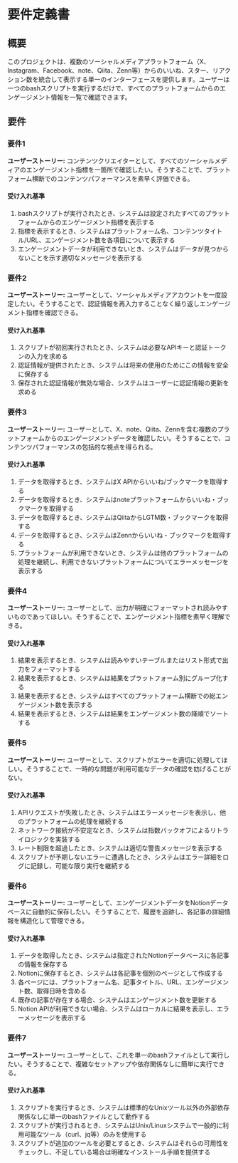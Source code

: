 # 要件定義書

## 概要

このプロジェクトは、複数のソーシャルメディアプラットフォーム（X、Instagram、Facebook、note、Qiita、Zenn等）からのいいね、スター、リアクション数を統合して表示する単一のインターフェースを提供します。ユーザーは一つのbashスクリプトを実行するだけで、すべてのプラットフォームからのエンゲージメント情報を一覧で確認できます。

## 要件

### 要件1

**ユーザーストーリー:** コンテンツクリエイターとして、すべてのソーシャルメディアのエンゲージメント指標を一箇所で確認したい。そうすることで、プラットフォーム横断でのコンテンツパフォーマンスを素早く評価できる。

#### 受け入れ基準

1. bashスクリプトが実行されたとき、システムは設定されたすべてのプラットフォームからのエンゲージメント指標を表示する
2. 指標を表示するとき、システムはプラットフォーム名、コンテンツタイトル/URL、エンゲージメント数を各項目について表示する
3. エンゲージメントデータが利用できないとき、システムはデータが見つからないことを示す適切なメッセージを表示する

### 要件2

**ユーザーストーリー:** ユーザーとして、ソーシャルメディアアカウントを一度設定したい。そうすることで、認証情報を再入力することなく繰り返しエンゲージメント指標を確認できる。

#### 受け入れ基準

1. スクリプトが初回実行されたとき、システムは必要なAPIキーと認証トークンの入力を求める
2. 認証情報が提供されたとき、システムは将来の使用のためにこの情報を安全に保存する
3. 保存された認証情報が無効な場合、システムはユーザーに認証情報の更新を求める

### 要件3

**ユーザーストーリー:** ユーザーとして、X、note、Qiita、Zennを含む複数のプラットフォームからのエンゲージメントデータを確認したい。そうすることで、コンテンツパフォーマンスの包括的な視点を得られる。

#### 受け入れ基準

1. データを取得するとき、システムはX APIからいいね/ブックマークを取得する
2. データを取得するとき、システムはnoteプラットフォームからいいね・ブックマークを取得する
3. データを取得するとき、システムはQiitaからLGTM数・ブックマークを取得する
4. データを取得するとき、システムはZennからいいね・ブックマークを取得する
5. プラットフォームが利用できないとき、システムは他のプラットフォームの処理を継続し、利用できないプラットフォームについてエラーメッセージを表示する

### 要件4

**ユーザーストーリー:** ユーザーとして、出力が明確にフォーマットされ読みやすいものであってほしい。そうすることで、エンゲージメント指標を素早く理解できる。

#### 受け入れ基準

1. 結果を表示するとき、システムは読みやすいテーブルまたはリスト形式で出力をフォーマットする
2. 結果を表示するとき、システムは結果をプラットフォーム別にグループ化する
3. 結果を表示するとき、システムはすべてのプラットフォーム横断での総エンゲージメント数を表示する
4. 結果を表示するとき、システムは結果をエンゲージメント数の降順でソートする

### 要件5

**ユーザーストーリー:** ユーザーとして、スクリプトがエラーを適切に処理してほしい。そうすることで、一時的な問題が利用可能なデータの確認を妨げることがない。

#### 受け入れ基準

1. APIリクエストが失敗したとき、システムはエラーメッセージを表示し、他のプラットフォームの処理を継続する
2. ネットワーク接続が不安定なとき、システムは指数バックオフによるリトライロジックを実装する
3. レート制限を超過したとき、システムは適切な警告メッセージを表示する
4. スクリプトが予期しないエラーに遭遇したとき、システムはエラー詳細をログに記録し、可能な限り実行を継続する

### 要件6

**ユーザーストーリー:** ユーザーとして、エンゲージメントデータをNotionデータベースに自動的に保存したい。そうすることで、履歴を追跡し、各記事の詳細情報を構造化して管理できる。

#### 受け入れ基準

1. データを取得したとき、システムは指定されたNotionデータベースに各記事の情報を保存する
2. Notionに保存するとき、システムは各記事を個別のページとして作成する
3. 各ページには、プラットフォーム名、記事タイトル、URL、エンゲージメント数、取得日時を含める
4. 既存の記事が存在する場合、システムはエンゲージメント数を更新する
5. Notion APIが利用できない場合、システムはローカルに結果を表示し、エラーメッセージを表示する

### 要件7

**ユーザーストーリー:** ユーザーとして、これを単一のbashファイルとして実行したい。そうすることで、複雑なセットアップや依存関係なしに簡単に実行できる。

#### 受け入れ基準

1. スクリプトを実行するとき、システムは標準的なUnixツール以外の外部依存関係なしに単一のbashファイルとして動作する
2. スクリプトが実行されるとき、システムはUnix/Linuxシステムで一般的に利用可能なツール（curl、jq等）のみを使用する
3. スクリプトが追加のツールを必要とするとき、システムはそれらの可用性をチェックし、不足している場合は明確なインストール手順を提供する